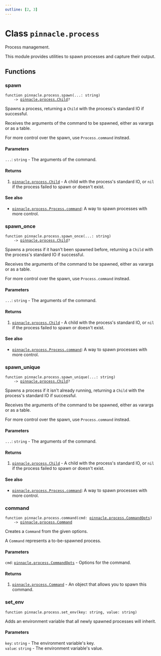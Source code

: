 ```yaml
---
outline: [2, 3]
---
```


# Class `pinnacle.process`


Process management.

This module provides utilities to spawn processes and capture their output.



## Functions

### <Badge type="function" text="function" /> spawn

<div class="language-lua"><pre><code>function pinnacle.process.spawn(...: string)
    -> <a href="/lua-reference/0.1.0-beta.1/classes/pinnacle.process.Child">pinnacle.process.Child</a>?</code></pre></div>

Spawns a process, returning a `Child` with the process's standard IO if successful.

Receives the arguments of the command to be spawned, either as varargs or as a table.

For more control over the spawn, use `Process.command` instead.





#### Parameters

`...`: <code>string</code> - The arguments of the command.



#### Returns

1. <code><a href="/lua-reference/0.1.0-beta.1/classes/pinnacle.process.Child">pinnacle.process.Child</a></code> - A child with the process's standard IO, or `nil` if the process failed to spawn or doesn't exist.



#### See also

- <code><a href="/lua-reference/0.1.0-beta.1/classes/pinnacle.process#Process.command">pinnacle.process.Process.command</a></code>: A way to spawn processes with more control.
### <Badge type="function" text="function" /> spawn_once

<div class="language-lua"><pre><code>function pinnacle.process.spawn_once(...: string)
    -> <a href="/lua-reference/0.1.0-beta.1/classes/pinnacle.process.Child">pinnacle.process.Child</a>?</code></pre></div>

Spawns a process if it hasn't been spawned before,
returning a `Child` with the process's standard IO if successful.

Receives the arguments of the command to be spawned, either as varargs or as a table.

For more control over the spawn, use `Process.command` instead.





#### Parameters

`...`: <code>string</code> - The arguments of the command.



#### Returns

1. <code><a href="/lua-reference/0.1.0-beta.1/classes/pinnacle.process.Child">pinnacle.process.Child</a></code> - A child with the process's standard IO, or `nil` if the process failed to spawn or doesn't exist.



#### See also

- <code><a href="/lua-reference/0.1.0-beta.1/classes/pinnacle.process#Process.command">pinnacle.process.Process.command</a></code>: A way to spawn processes with more control.
### <Badge type="function" text="function" /> spawn_unique

<div class="language-lua"><pre><code>function pinnacle.process.spawn_unique(...: string)
    -> <a href="/lua-reference/0.1.0-beta.1/classes/pinnacle.process.Child">pinnacle.process.Child</a>?</code></pre></div>

Spawns a process if it isn't already running,
returning a `Child` with the process's standard IO if successful.

Receives the arguments of the command to be spawned, either as varargs or as a table.

For more control over the spawn, use `Process.command` instead.





#### Parameters

`...`: <code>string</code> - The arguments of the command.



#### Returns

1. <code><a href="/lua-reference/0.1.0-beta.1/classes/pinnacle.process.Child">pinnacle.process.Child</a></code> - A child with the process's standard IO, or `nil` if the process failed to spawn or doesn't exist.



#### See also

- <code><a href="/lua-reference/0.1.0-beta.1/classes/pinnacle.process#Process.command">pinnacle.process.Process.command</a></code>: A way to spawn processes with more control.
### <Badge type="function" text="function" /> command

<div class="language-lua"><pre><code>function pinnacle.process.command(cmd: <a href="/lua-reference/0.1.0-beta.1/classes/pinnacle.process.CommandOpts">pinnacle.process.CommandOpts</a>)
    -> <a href="/lua-reference/0.1.0-beta.1/classes/pinnacle.process.Command">pinnacle.process.Command</a></code></pre></div>

Creates a `Command` from the given options.

A `Command` represents a to-be-spawned process.



#### Parameters

`cmd`: <code><a href="/lua-reference/0.1.0-beta.1/classes/pinnacle.process.CommandOpts">pinnacle.process.CommandOpts</a></code> - Options for the command.



#### Returns

1. <code><a href="/lua-reference/0.1.0-beta.1/classes/pinnacle.process.Command">pinnacle.process.Command</a></code> - An object that allows you to spawn this command.




### <Badge type="function" text="function" /> set_env

<div class="language-lua"><pre><code>function pinnacle.process.set_env(key: string, value: string)</code></pre></div>

Adds an environment variable that all newly spawned processes will inherit.


#### Parameters

`key`: <code>string</code> - The environment variable's key.<br>
`value`: <code>string</code> - The environment variable's value.





